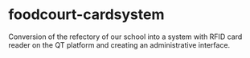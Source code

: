 # foodcourt-cardsystem
 Conversion of the refectory of our school into a system with RFID card reader on the QT platform and creating an administrative interface.
